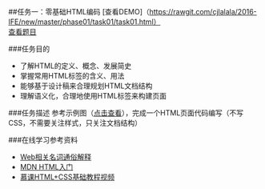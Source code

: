 ##任务一：零基础HTML编码
[查看DEMO]（https://rawgit.com/cjlalala/2016-IFE/new/master/phase01/task01/task01.html）<br>
[查看题目](http://ife.baidu.com/2016/task/detail?taskId=1)

###任务目的
* 了解HTML的定义、概念、发展简史
* 掌握常用HTML标签的含义、用法
* 能够基于设计稿来合理规划HTML文档结构
* 理解语义化，合理地使用HTML标签来构建页面

###任务描述
参考示例图（[点击查看](http://7xrp04.com1.z0.glb.clouddn.com/task_1_1_1.jpg)），完成一个HTML页面代码编写（不写CSS，不需要关注样式，只关注文档结构）

###在线学习参考资料
* [Web相关名词通俗解释](https://www.zhihu.com/question/22689579) <br>
* [MDN HTML入门](https://developer.mozilla.org/zh-CN/docs/Web/Guide/HTML/Introduction) <br>
* [慕课HTML+CSS基础教程视频](http://www.imooc.com/learn/9)

